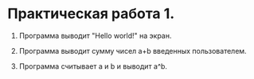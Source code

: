 # Практическая работа 1.
1) Программа выводит "Hello world!" на экран.

2) Программа выводит сумму чисел a+b введенных пользователем.

3) Программа считывает a и b и выводит a^b.
